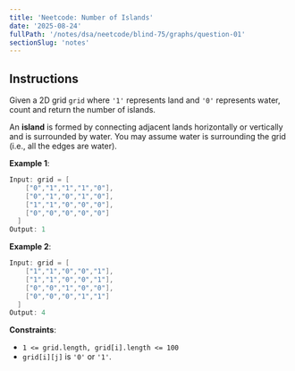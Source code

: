 ```yaml
---
title: 'Neetcode: Number of Islands'
date: '2025-08-24'
fullPath: '/notes/dsa/neetcode/blind-75/graphs/question-01'
sectionSlug: 'notes'
---
```


## Instructions

Given a 2D grid `grid` where `'1'` represents land and `'0'` represents water, count and return the number of islands.

An **island** is formed by connecting adjacent lands horizontally or vertically and is surrounded by water. You may assume water is surrounding the grid (i.e., all the edges are water).

**Example 1**:

```Java
Input: grid = [
    ["0","1","1","1","0"],
    ["0","1","0","1","0"],
    ["1","1","0","0","0"],
    ["0","0","0","0","0"]
  ]
Output: 1
```

**Example 2**:

```Java
Input: grid = [
    ["1","1","0","0","1"],
    ["1","1","0","0","1"],
    ["0","0","1","0","0"],
    ["0","0","0","1","1"]
  ]
Output: 4
```

**Constraints**:

- `1 <= grid.length, grid[i].length <= 100`
- `grid[i][j]` is `'0'` or `'1'`.
